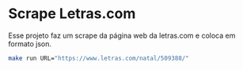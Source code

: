 # Scrape Letras.com

Esse projeto faz um scrape da página web da letras.com
e coloca em formato json.

```bash
make run URL="https://www.letras.com/natal/509388/"
```
